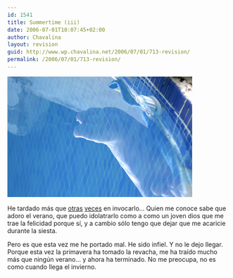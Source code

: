 ```yaml
---
id: 1541
title: Summertime (iii)
date: 2006-07-01T10:07:45+02:00
author: Chavalina
layout: revision
guid: http://www.wp.chavalina.net/2006/07/01/713-revision/
permalink: /2006/07/01/713-revision/
---
```

<p class="imgcentro">
  <img src="/imagenes/fotos/summertime5.jpg" alt="¿Me meto o no?" />
</p>

He tardado más que <a href="http://chavalina.net/comentar.php?idpost=148" target="_blank">otras</a> <a href="http://chavalina.net/comentar.php?idpost=392" target="_blank">veces</a> en invocarlo… Quien me conoce sabe que adoro el verano, que puedo idolatrarlo como a como un joven dios que me trae la felicidad porque sí, y a cambio sólo tengo que dejar que me acaricie durante la siesta.

Pero es que esta vez me he portado mal. He sido infiel. Y no le dejo llegar. Porque esta vez la primavera ha tomado la revacha, me ha traído mucho más que ningún verano… y ahora ha terminado. No me preocupa, no es como cuando llega el invierno.